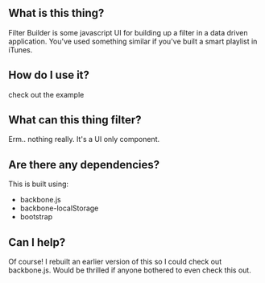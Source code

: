 ## What is this thing?

Filter Builder is some javascript UI for building up a filter in a data driven application. You've used something similar if you've built a smart playlist in iTunes.

## How do I use it?

check out the example

## What can this thing filter?

Erm.. nothing really. It's a UI only component.

## Are there any dependencies?

This is built using:

* backbone.js
* backbone-localStorage
* bootstrap

## Can I help?

Of course! I rebuilt an earlier version of this so I could check out backbone.js. Would be thrilled if anyone bothered to even check this out.